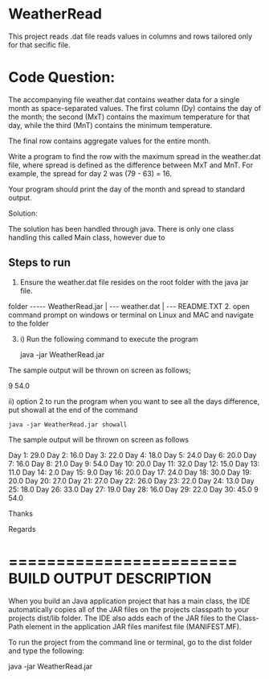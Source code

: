 # WeatherRead

This project reads .dat file reads values in columns and rows tailored only for that secific file.


Code Question:
=================
The accompanying file weather.dat contains weather data for a single month as space-separated values. The first column (Dy) contains the day of the month; the second (MxT) contains the maximum temperature for that day, while the third (MnT) contains the minimum temperature.

The final row contains aggregate values for the entire month.

Write a program to find the row with the maximum spread in the weather.dat file, where spread is defined as the difference between MxT and MnT. For example, the spread for day 2 was (79 - 63) = 16.

Your program should print the day of the month and spread to standard output.

Solution:

The solution has been handled through java.
There is only one class handling this called Main class, however due to 

Steps to run
---------------

1. Ensure the weather.dat file resides on the root folder with the java jar file.

folder ----- WeatherRead.jar
	     |
	     --- weather.dat
	     |
	     --- README.TXT
2. open command prompt on windows or terminal on Linux and MAC and navigate to the folder

3. i) Run the following command to execute the program

	java -jar WeatherRead.jar

The sample output will be thrown on screen as follows;

   9 54.0

ii) option 2 to run the program when you want to see all the days difference, put showall at the end 
of the command

	java -jar WeatherRead.jar showall

The sample output will be thrown on screen as follows

Day 1: 29.0
Day 2: 16.0
Day 3: 22.0
Day 4: 18.0
Day 5: 24.0
Day 6: 20.0
Day 7: 16.0
Day 8: 21.0
Day 9: 54.0
Day 10: 20.0
Day 11: 32.0
Day 12: 15.0
Day 13: 11.0
Day 14: 2.0
Day 15: 9.0
Day 16: 20.0
Day 17: 24.0
Day 18: 30.0
Day 19: 20.0
Day 20: 27.0
Day 21: 27.0
Day 22: 26.0
Day 23: 22.0
Day 24: 13.0
Day 25: 18.0
Day 26: 33.0
Day 27: 19.0
Day 28: 16.0
Day 29: 22.0
Day 30: 45.0
9 54.0

Thanks

Regards

========================
BUILD OUTPUT DESCRIPTION
========================

When you build an Java application project that has a main class, the IDE
automatically copies all of the JAR
files on the projects classpath to your projects dist/lib folder. The IDE
also adds each of the JAR files to the Class-Path element in the application
JAR files manifest file (MANIFEST.MF).

To run the project from the command line or terminal, go to the dist folder and
type the following:

java -jar WeatherRead.jar 